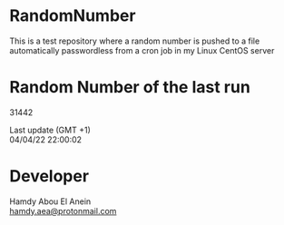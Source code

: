 # RandomNumber    
This is a test repository where a random number is pushed to a file automatically passwordless from a cron job in my Linux CentOS server    
# Random Number of the last run   
31442
      
Last update (GMT +1)    
04/04/22 22:00:02
# Developer    
Hamdy Abou El Anein   
hamdy.aea@protonmail.com
